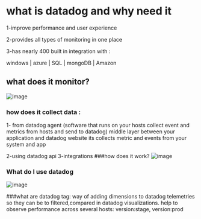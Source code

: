 
# what is datadog and why need it

1-improve performance and user experience

2-provides all types of monitoring in one place

3-has nearly 400 built in integration with :

windows | azure | SQL | mongoDB | Amazon

## what does it monitor?
![image](https://github.com/user-attachments/assets/7890e3a9-418f-4ecc-aaf4-73d6abd96262)


### how does it collect data :

1- from datadog agent 
(software that runs on your hosts collect event and metrics from hosts and send to datadog)
middle layer between your application and datadog website
its collects metric and events from your system and app

2-using datadog api
3-integrations
###how does it work?
![image](https://github.com/user-attachments/assets/26857581-9761-4018-b7ef-e6ce3e82f4cc)


### What do I use datadog
![image](https://github.com/user-attachments/assets/22e52c92-a83f-4818-94a9-dc6e44258629)

###what are datadog tag:
way of adding dimensions to datadog telemetries so they can be to filtered,compared in datadog visualizations.
help to observe performance across several hosts: version:stage, version:prod

